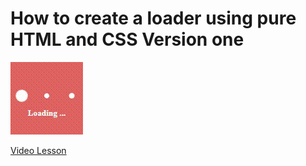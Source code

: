 # How to create a loader using pure HTML and CSS Version one

<img src="../../img/loader_1.gif" alt="loader" />

[Video Lesson](https://www.youtube.com/watch?v=NURd9pXksAU)